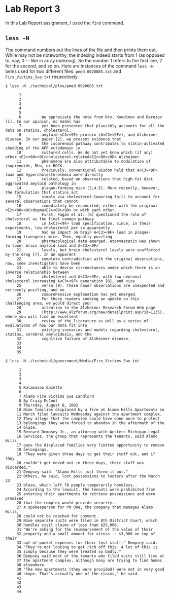 # Lab Report 3

In this Lab Report assignment, I used the `find` command.

## `less -N`

The command numbers out the lines of the file and then prints them out.
While may not be noteworthy, the indexing indeed starts from 1 (as opposed to, say, 0 -- like in array indexing). So the number 1 refers to the first line, 2 for the second, and so on.
Here are instances of the command `less -N` beins used for two different files: `pmed.0020085.txt` and `Fire_Victims_Sue.txt` respectively.


``` $ less -N ./technical/plos/pmed.0020085.txt ```
```
      1 
      2   
      3     
      4       
      5         
      6         We appreciate the note from Drs. Koudinov and Berezov [1]. In our opinion, no model has
      7         yet been presented that plausibly accounts for all the data on statins, cholesterol,
      8         amyloid-<C3><9F> protein (A<C3><9F>), and Alzheimer disease. In our paper [2], we present evidence that
      9         the isoprenoid pathway contributes to statin-activated shedding of the APP ectodomain in
     10         cultured cells. We do not yet know which (if any) other <E2><80><9C>cholesterol-related<E2><80><9D> Alzheimer
     11         phenomena are also attributable to modulation of isoprenoids, Rho, or ROCK.
     12         Previously, conventional wisdom held that A<C3><9F> load and hypercholesterolemia were directly
     13         related, based on observations that high-fat diet aggravated amyloid pathology in
     14         plaque-forming mice [3,4,5]. More recently, however, the formulation that statins act
     15         simply via cholesterol-lowering fails to account for several observations that cannot
     16         immediately be reconciled, either with the original <E2><80><9C>dogma<E2><80><9D> or with each other.
     17         First, Fagan et al. [6] questioned the role of cholesterol as the final common pathway
     18         in A<C3><9F> load specification, since, in their experiments, low cholesterol per se apparently
     19         had no impact on brain A<C3><9F> load in plaque-forming transgenic mice. Then, equally puzzling
     20         pharmacological data emerged. Atorvastatin was shown to lower brain amyloid load and A<C3><9F>
     21         levels, but brain cholesterol levels were unaffected by the drug [7]. In an apparent
     22         complete contradiction with the original observations, now, some investigators have been
     23         able to devise circumstances under which there is an inverse relationship between
     24         cholesterol and A<C3><9F>, with low neuronal cholesterol increasing A<C3><9F> generation [8], and vice
     25         versa [9]. These newer observations are unexpected and extremely puzzling, and no
     26         comprehensive explanation has yet emerged.
     27         For those readers seeking an update on this challenging area, we would direct your
     28         attention to the Alzheimer Research Forum Web page
     29         (http://www.alzforum.org/new/detailprint.asp?id=1135), where you will find an excellent
     30         review of the literature as well as a series of evaluations of how our data fit into
     31         existing scenarios and models regarding cholesterol, statins, cerebral amyloidosis, and the
     32         cognitive failure of Alzheimer disease.
     33       
     34     
     35    
```


```$ less -N ./technical/government/Media/Fire_Victims_Sue.txt  ```

```
      1 
      2 
      3 
      4 
      5 Kalamazoo Gazette
      6 
      7 Alamo Fire Victims Sue Landlord
      8 By Craig McCool
      9 Thursday, August 8, 2002
     10 Nine families displaced by a fire at Alamo Hills Apartments in
     11 March filed lawsuits Wednesday against the apartment complex.
     12 They allege that the complex could have done more to protect
     13 belongings they were forced to abandon in the aftermath of the
     14 blaze.
     15 Bernard Dempsey Jr., an attorney with Western Michigan Legal
     16 Services, the group that represents the tenants, said Alamo Hills
     17 gave the displaced families very limited opportunity to remove
     18 belongings.
     19 "They were given three days to get their stuff out, and if they
     20 couldn't get moved out in three days, their stuff was discarded,"
     21 Dempsey said. "Alamo Hills just threw it out."
     22 Others, he said, lost possessions to looters after the March 23
     23 blaze, which left 78 people temporarily homeless.
     24 According to the lawsuit, the tenants were prohibited from
     25 entering their apartments to retrieve possessions and were promised
     26 that the complex would provide security.
     27 A spokesperson for PM One, the company that manages Alamo Hills,
     28 could not be reached for comment.
     29 Nine separate suits were filed in 8th District Court, which
     30 handles civil claims of less than $25,000.
     31 "We're asking for the reimbursement of the value of their
     32 property and a small amount for stress -- $3,000 on top of their
     33 out-of-pocket expenses for their lost stuff," Dempsey said.
     34 "They're not looking to get rich off this. A lot of this is
     35 simply because they were treated so badly."
     36 Dempsey said most of the tenants who filed suits still live at
     37 the apartment complex, although many are trying to find homes
     38 elsewhere.
     39 "The new apartments (they were provided) were not in very good
     40 shape. That's actually one of the claims," he said.
     41 
     42 
     43 
     44 
  ```
  
  #
  
  
